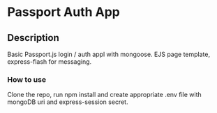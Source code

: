 # Passport Auth App
## Description
Basic Passport.js login / auth appl with mongoose. EJS page template, express-flash for messaging.

### How to use
Clone the repo, run npm install and create appropriate .env file with mongoDB uri and express-session secret.


